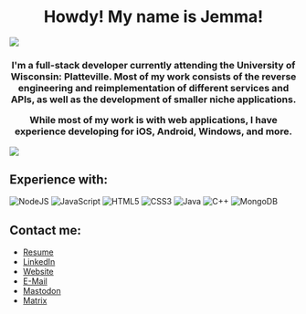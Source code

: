 <h1 align="center">Howdy! My name is Jemma!</h1>
<img src="https://komarev.com/ghpvc/?username=caramelkat&color=0000E5&style=flat-square">
<h3 align="center">I'm a full-stack developer currently attending the University of Wisconsin: Platteville. Most of my work consists of the reverse engineering and reimplementation of different services and APIs, as well as the development of smaller niche applications.

While most of my work is with web applications, I have experience developing for iOS, Android, Windows, and more.</h3>


<img src="https://github-readme-stats.vercel.app/api?username=caramelkat&show_icons=true&include_all_commits=true">


<h2>Experience with:</h2>
<p float="left">
	<img style="display:inline" alt="NodeJS" src="https://img.shields.io/badge/node.js-%2343853D.svg?style=for-the-badge&logo=node-dot-js&logoColor=white"/>
	<img style="display:inline" alt="JavaScript" src="https://img.shields.io/badge/javascript-%23323330.svg?style=for-the-badge&logo=javascript&logoColor=%23F7DF1E"/>
	<img alt="HTML5" src="https://img.shields.io/badge/html5-%23E34F26.svg?style=for-the-badge&logo=html5&logoColor=white"/>
	<img alt="CSS3" src="https://img.shields.io/badge/css3-%231572B6.svg?style=for-the-badge&logo=css3&logoColor=white"/>
    <img alt="Java" src="https://img.shields.io/badge/java-%23E34D00.svg?style=for-the-badge&logo=java&logoColor=white"/>
    <img style="display:inline" alt="C++" src="https://img.shields.io/badge/c++-%2343D8?style=for-the-badge&logo=c++&logoColor=white"/>
	<img alt="MongoDB" src ="https://img.shields.io/badge/MongoDB-%234ea94b.svg?style=for-the-badge&logo=mongodb&logoColor=white"/>
</p>

<h2>Contact me:</h2>
<ul class="wrapper list arrow-list icon-list">
    <li class="shine">
	<a href="files/Resume.pdf">
	    <span>Resume</span>
	</a>
    </li>
    <li>
	<a href="https://www.linkedin.com/in/jemma-poffinbarger">
	    <span>LinkedIn</span>
	</a>
    </li>
    <li class="shine">
	<a href="https://jemsoftware.dev">
	    <span>Website</span>
	</a>
    </li>
    <li>
	<a href="mailto:contact@jemsoftware.dev">
	    <span>E-Mail</span>
	</a>
    </li>
    <li class="shine">
	<a href="https://chitter.xyz/@Jemma">
	    <span>Mastodon</span>
	</a>
    </li>
    <li class="shine">
	<a href="https://matrix.to/#/@jemma:jemverse.xyz">
	    <span>Matrix</span>
	</a>
    </li>
</ul>
